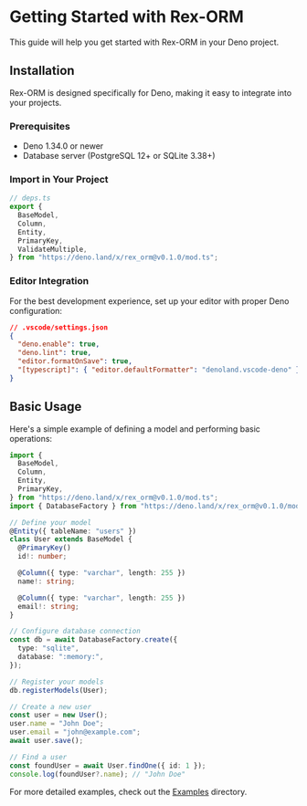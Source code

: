 # Getting Started with Rex-ORM

This guide will help you get started with Rex-ORM in your Deno project.

## Installation

Rex-ORM is designed specifically for Deno, making it easy to integrate into your
projects.

### Prerequisites

- Deno 1.34.0 or newer
- Database server (PostgreSQL 12+ or SQLite 3.38+)

### Import in Your Project

```typescript
// deps.ts
export {
  BaseModel,
  Column,
  Entity,
  PrimaryKey,
  ValidateMultiple,
} from "https://deno.land/x/rex_orm@v0.1.0/mod.ts";
```

### Editor Integration

For the best development experience, set up your editor with proper Deno
configuration:

```json
// .vscode/settings.json
{
  "deno.enable": true,
  "deno.lint": true,
  "editor.formatOnSave": true,
  "[typescript]": { "editor.defaultFormatter": "denoland.vscode-deno" }
}
```

## Basic Usage

Here's a simple example of defining a model and performing basic operations:

```typescript
import {
  BaseModel,
  Column,
  Entity,
  PrimaryKey,
} from "https://deno.land/x/rex_orm@v0.1.0/mod.ts";
import { DatabaseFactory } from "https://deno.land/x/rex_orm@v0.1.0/mod.ts";

// Define your model
@Entity({ tableName: "users" })
class User extends BaseModel {
  @PrimaryKey()
  id!: number;

  @Column({ type: "varchar", length: 255 })
  name!: string;

  @Column({ type: "varchar", length: 255 })
  email!: string;
}

// Configure database connection
const db = await DatabaseFactory.create({
  type: "sqlite",
  database: ":memory:",
});

// Register your models
db.registerModels(User);

// Create a new user
const user = new User();
user.name = "John Doe";
user.email = "john@example.com";
await user.save();

// Find a user
const foundUser = await User.findOne({ id: 1 });
console.log(foundUser?.name); // "John Doe"
```

For more detailed examples, check out the [Examples](/examples) directory.
